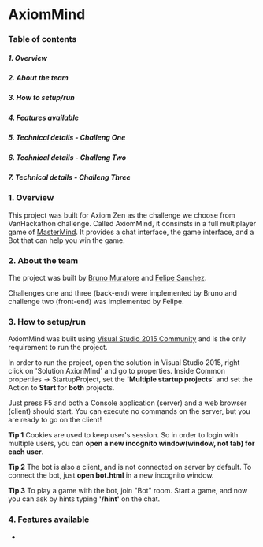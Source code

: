 # AxiomMind

### Table of contents

##### 1. Overview
##### 2. About the team
##### 3. How to setup/run
##### 4. Features available
##### 5. Technical details - Challeng One
##### 6. Technical details - Challeng Two
##### 7. Technical details - Challeng Three


### 1. Overview

This project was built for Axiom Zen as the challenge we choose from VanHackathon challenge.
Called AxiomMind, it consinsts in a full multiplayer game of [MasterMind](https://en.wikipedia.org/wiki/Mastermind_(board_game)).
It provides a chat interface, the game interface, and a Bot that can help you win the game.


### 2. About the team

The project was built by [Bruno Muratore](https://www.linkedin.com/in/brunomuratore) and [Felipe Sanchez](https://br.linkedin.com/in/sanchezit/en).

Challenges one and three (back-end) were implemented by Bruno and challenge two (front-end) was implemented by Felipe.


### 3. How to setup/run

AxiomMind was built using [Visual Studio 2015 Community](https://www.visualstudio.com/pt-br/products/visual-studio-community-vs.aspx) and is the only requirement to run the project.

In order to run the project, open the solution in Visual Studio 2015, right click on 'Solution AxionMind' and go to properties.
Inside Common properties -> StartupProject, set the **'Multiple startup projects'** and set the Action to **Start** for **both** projects.

Just press F5 and both a Console application (server) and a web browser (client) should start. You can execute no commands on the server, but you are ready to go on the client!

**Tip 1** Cookies are used to keep user's session. So in order to login with multiple users, you can **open a new incognito window(window, not tab) for each user**.

**Tip 2** The bot is also a client, and is not connected on server by default. To connect the bot, just **open bot.html** in a new incognito window.

**Tip 3** To play a game with the bot, join "Bot" room. Start a game, and now you can ask by hints typing **'/hint'** on the chat.


### 4. Features available

*
